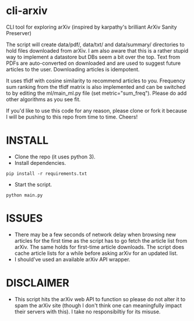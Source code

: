 # cli-arxiv
CLI tool for exploring arXiv (inspired by karpathy's brilliant ArXiv Sanity
Preserver)

The script will create data/pdf/, data/txt/ and data/summary/ directories to hold
files downloaded from arXiv. I am also aware that this is a rather stupid way
to implement a datastore but DBs seem a bit over the top. Text from PDFs are
auto-converted on downloaded and are used to suggest future articles to the
user. Downloading articles is idempotent.

It uses tfidf with cosine similarity to recommend articles to you. Frequency
sum ranking from the tfidf matrix is also implemented and can be switched to by
editing the ml/main\_ml.py file (set metric="sum\_freq"). Please do add other
algorithms as you see fit.

If you'd like to use this code for any reason, please clone or fork it because
I will be pushing to this repo from time to time. Cheers!

# INSTALL
- Clone the repo (it uses python 3).
- Install dependencies.
```
pip install -r requirements.txt
```
- Start the script.
```
python main.py
```

# ISSUES
- There may be a few seconds of network delay when browsing new articles for the first
  time as the script has to go fetch the article list from arXiv. The same
  holds for first-time article downloads. The script does cache article lists
  for a while before asking arXiv for an updated list.
- I should've used an available arXiv API wrapper.

# DISCLAIMER
- This script hits the arXiv web API to function so please do not alter it to
  spam the arXiv site (though I don't think one can meaningfully impact
  their servers with this). I take no responsibiltiy for its misuse.
